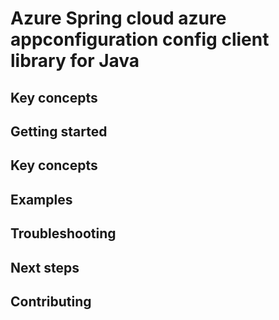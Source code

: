 # Azure Spring cloud azure appconfiguration config client library for Java

## Key concepts
## Getting started
## Key concepts
## Examples
## Troubleshooting
## Next steps
## Contributing
